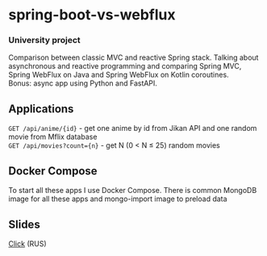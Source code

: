 # spring-boot-vs-webflux

### University project  
Comparison between classic MVC and reactive Spring stack. Talking about asynchronous and reactive programming and comparing Spring MVC, Spring WebFlux on Java and Spring WebFlux on Kotlin coroutines.  
Bonus: async app using Python and FastAPI.

## Applications
```GET /api/anime/{id}``` - get one anime by id from Jikan API and one random movie from Mflix database  
```GET /api/movies?count={n}``` - get N (0 < N ≤ 25) random movies

## Docker Compose
To start all these apps I use Docker Compose. There is common MongoDB image for all these apps and mongo-import image to preload data

## Slides
[Click](https://github.com/bee-joo/spring-boot-vs-webflux/blob/main/slides.pdf) (RUS)
